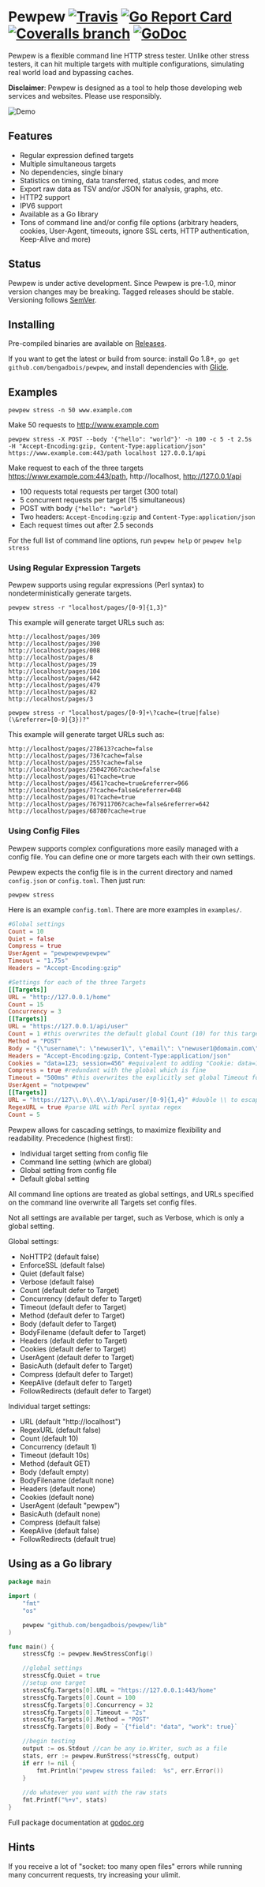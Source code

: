 # Pewpew [![Travis](https://img.shields.io/travis/bengadbois/pewpew/master.svg?&style=flat-square)](https://travis-ci.org/bengadbois/pewpew) [![Go Report Card](https://goreportcard.com/badge/github.com/bengadbois/pewpew?style=flat-square)](https://goreportcard.com/report/github.com/bengadbois/pewpew) [![Coveralls branch](https://img.shields.io/coveralls/bengadbois/pewpew/master.svg?style=flat-square)](https://coveralls.io/github/bengadbois/pewpew?branch=master) [![GoDoc](https://img.shields.io/badge/godoc-reference-blue.svg?style=flat-square)](https://godoc.org/github.com/bengadbois/pewpew/lib)

Pewpew is a flexible command line HTTP stress tester. Unlike other stress testers, it can hit multiple targets with multiple configurations, simulating real world load and bypassing caches.

**Disclaimer**: Pewpew is designed as a tool to help those developing web services and websites. Please use responsibly.

![Demo](http://i.imgur.com/4Hj6AuO.gif)

## Features
- Regular expression defined targets
- Multiple simultaneous targets
- No dependencies, single binary
- Statistics on timing, data transferred, status codes, and more
- Export raw data as TSV and/or JSON for analysis, graphs, etc.
- HTTP2 support
- IPV6 support
- Available as a Go library
- Tons of command line and/or config file options (arbitrary headers, cookies, User-Agent, timeouts, ignore SSL certs, HTTP authentication, Keep-Alive and more)

## Status
Pewpew is under active development. Since Pewpew is pre-1.0, minor version changes may be breaking. Tagged releases should be stable. Versioning follows [SemVer](http://semver.org/).

## Installing
Pre-compiled binaries are available on [Releases](https://github.com/bengadbois/pewpew/releases).

If you want to get the latest or build from source: install Go 1.8+, `go get github.com/bengadbois/pewpew`, and install dependencies with [Glide](http://glide.sh/).

## Examples
```
pewpew stress -n 50 www.example.com
```
Make 50 requests to http://www.example.com

```
pewpew stress -X POST --body '{"hello": "world"}' -n 100 -c 5 -t 2.5s -H "Accept-Encoding:gzip, Content-Type:application/json" https://www.example.com:443/path localhost 127.0.0.1/api
```
Make request to each of the three targets https://www.example.com:443/path, http://localhost, http://127.0.0.1/api
 - 100 requests total requests per target (300 total)
 - 5 concurrent requests per target (15 simultaneous)
 - POST with body `{"hello": "world"}`
 - Two headers: `Accept-Encoding:gzip` and `Content-Type:application/json`
 - Each request times out after 2.5 seconds

For the full list of command line options, run `pewpew help` or `pewpew help stress`

### Using Regular Expression Targets
Pewpew supports using regular expressions (Perl syntax) to nondeterministically generate targets.
```
pewpew stress -r "localhost/pages/[0-9]{1,3}"
```
This example will generate target URLs such as:
```
http://localhost/pages/309
http://localhost/pages/390
http://localhost/pages/008
http://localhost/pages/8
http://localhost/pages/39
http://localhost/pages/104
http://localhost/pages/642
http://localhost/pages/479
http://localhost/pages/82
http://localhost/pages/3
```

```
pewpew stress -r "localhost/pages/[0-9]+\?cache=(true|false)(\&referrer=[0-9]{3})?"
```
This example will generate target URLs such as:
```
http://localhost/pages/278613?cache=false
http://localhost/pages/736?cache=false
http://localhost/pages/255?cache=false
http://localhost/pages/25042766?cache=false
http://localhost/pages/61?cache=true
http://localhost/pages/4561?cache=true&referrer=966
http://localhost/pages/7?cache=false&referrer=048
http://localhost/pages/01?cache=true
http://localhost/pages/767911706?cache=false&referrer=642
http://localhost/pages/68780?cache=true
```

### Using Config Files

Pewpew supports complex configurations more easily managed with a config file. You can define one or more targets each with their own settings.

Pewpew expects the config file is in the current directory and named `config.json` or `config.toml`. Then just run:
```
pewpew stress
```

Here is an example `config.toml`. There are more examples in `examples/`.
```toml
#Global settings
Count = 10
Quiet = false
Compress = true
UserAgent = "pewpewpewpewpew"
Timeout = "1.75s"
Headers = "Accept-Encoding:gzip"

#Settings for each of the three Targets
[[Targets]]
URL = "http://127.0.0.1/home"
Count = 15
Concurrency = 3
[[Targets]]
URL = "https://127.0.0.1/api/user"
Count = 1 #this overwrites the default global Count (10) for this target
Method = "POST"
Body = "{\"username\": \"newuser1\", \"email\": \"newuser1@domain.com\"}"
Headers = "Accept-Encoding:gzip, Content-Type:application/json"
Cookies = "data=123; session=456" #equivalent to adding "Cookie: data=123; session=456," to the Header option
Compress = true #redundant with the global which is fine
Timeout = "500ms" #this overwrites the explicitly set global Timeout for this target
UserAgent = "notpewpew"
[[Targets]]
URL = "https://127\\.0\\.0\\.1/api/user/[0-9]{1,4}" #double \\ to escape both the '.' and TOML
RegexURL = true #parse URL with Perl syntax regex
Count = 5
```
Pewpew allows for cascading settings, to maximize flexibility and readability.
Precedence (highest first):
- Individual target setting from config file
- Command line setting (which are global)
- Global setting from config file
- Default global setting

All command line options are treated as global settings, and URLs specified on the command line overwrite all Targets set config files.

Not all settings are available per target, such as Verbose, which is only a global setting.

Global settings:
- NoHTTP2 (default false)
- EnforceSSL (default false)
- Quiet (default false)
- Verbose (default false)
- Count (default defer to Target)
- Concurrency (default defer to Target)
- Timeout (default defer to Target)
- Method (default defer to Target)
- Body (default defer to Target)
- BodyFilename (default defer to Target)
- Headers (default defer to Target)
- Cookies (default defer to Target)
- UserAgent (default defer to Target)
- BasicAuth (default defer to Target)
- Compress (default defer to Target)
- KeepAlive (default defer to Target)
- FollowRedirects (default defer to Target)

Individual target settings:
- URL (default "http://localhost")
- RegexURL (default false)
- Count (default 10)
- Concurrency (default 1)
- Timeout (default 10s)
- Method (default GET)
- Body (default empty)
- BodyFilename (default none)
- Headers (default none)
- Cookies (default none)
- UserAgent (default "pewpew")
- BasicAuth (default none)
- Compress (default false)
- KeepAlive (default false)
- FollowRedirects (default true)

## Using as a Go library
```go
package main

import (
    "fmt"
    "os"

    pewpew "github.com/bengadbois/pewpew/lib"
)

func main() {
    stressCfg := pewpew.NewStressConfig()

    //global settings
    stressCfg.Quiet = true
    //setup one target
    stressCfg.Targets[0].URL = "https://127.0.0.1:443/home"
    stressCfg.Targets[0].Count = 100
    stressCfg.Targets[0].Concurrency = 32
    stressCfg.Targets[0].Timeout = "2s"
    stressCfg.Targets[0].Method = "POST"
    stressCfg.Targets[0].Body = `{"field": "data", "work": true}`

    //begin testing
    output := os.Stdout //can be any io.Writer, such as a file
    stats, err := pewpew.RunStress(*stressCfg, output)
    if err != nil {
        fmt.Println("pewpew stress failed:  %s", err.Error())
    }
    
    //do whatever you want with the raw stats
    fmt.Printf("%+v", stats)
}
```
Full package documentation at [godoc.org](https://godoc.org/github.com/bengadbois/pewpew/lib)

## Hints

If you receive a lot of "socket: too many open files" errors while running many concurrent requests, try increasing your ulimit.
